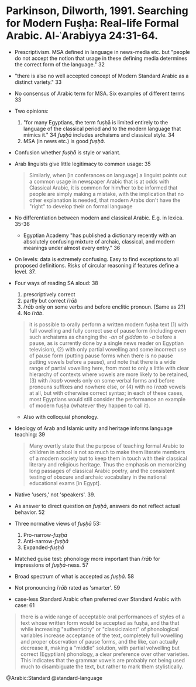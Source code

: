 # Parkinson, Dilworth, 1991. Searching for Modern Fuṣḥa: Real-life Formal Arabic. Al-ʿArabiyya 24:31-64.

- Prescriptivism. MSA defined in language in news-media etc. but "people do not accept the notion that usage in these defining media determines the correct form of the language." 32

- "there is also no well accepted concept of Modern Standard Arabic as a distinct variety." 33

- No consensus of Arabic term for MSA. Six examples of different terms 33

- Two opinions:
  1. "for many Egyptians, the term fuṣḥā is limited entirely  to the language of the classical period and to the modern language that mimics it." 34 *fuṣḥā* includes archaisms and classical style. 34
  2. MSA (in news etc.) is good *fuṣḥā*.

- Confusion whether *fuṣḥā* is style or variant.

- Arab linguists give little legitimacy to common usage: 35

  > Similarly, when [in conferances on language] a linguist points out a common usage in newspaper Arabic that is at odds with Classical Arabic, it is common for him/her to be informed that people are simply making a mistake, with the implication that no other explanation is needed, that modern Arabs don't have the "right" to develop their on formal language 

- No differentiation between modern and classical Arabic. E.g. in lexica. 35-36
  - Egyptian Academy "has published a dictionary recently with an absolutely confusing mixture of archaic, classical, and modern meanings under almost every entry." 36

- On levels: data is extremely confusing. Easy to find exceptions to all proposed definitions. Risks of circular reasoning if features define a level. 37. 

- Four ways of reading SA aloud: 38
  1. prescriptively correct
  2. partly but correct *iʿrāb*
  3. *iʿrāb* only on some verbs and before enclitic pronoun. [Same as 2?]
  4. No *iʿrāb*.

  > it is possible to orally perform a written modern fuṣḥa text (1) with full vowelling and fully correct use of pause form (including even such archaisms as changing the *-an* of *giddan* to *-a* before a pause, as is currently done by a single news reader on Egyptian television), (2) with only partial vowelling and some incorrect use of pause form (putting pause forms when there is no pause putting vowels before a pause), and note that there is a wide range of partial vowelling here, from most to only a little with clear hierarchy of contexts where vowels are more likely to be retained, (3) with *iʿraab* vowels only on some verbal forms and before pronouns suffixes and nowhere else, or (4) with no *iʿraab* vowels at all, but with otherwise correct syntax; in each of these cases, most Egyptians would still consider the performance an example of modern fuṣḥa (whatever they happen to call it).   

  - Also with colloquial phonology.

- Ideology of Arab and Islamic unity and heritage informs language teaching: 39 

  > Many overtly state that the purpose of teaching formal Arabic to children in school is not so much to make them literate members of a modern society but to keep them in touch with their classical literary and religious heritage. Thus the emphasis on memorizing long passages of classical Arabic poetry, and the consistent testing of obscure and archaic vocabulary in the national educational exams [in Egypt]. 

- Native 'users,' not 'speakers'. 39.

- As answer to direct question on *fuṣḥā*, answers do not reflect actual behavior. 52

- Three normative views of *fuṣḥā* 53:
  1. Pro-narrow-*fuṣḥā*
  2. Anti-narrow-*fuṣḥā*
  3. Expanded-*fuṣḥā*

- Matched guise test: phonology more important than *iʿrāb* for impressions of *fuṣḥā*-ness. 57

- Broad spectrum of what is accepted as *fuṣḥā*. 58

- Not pronouncing *iʿrāb* rated as 'smarter'. 59

- case-less Standard Arabic often preferred over Standard Arabic with case: 61

> there is a wide range of acceptable oral performances of styles of a text whose written form would be accepted as fuṣḥā, and tha that while increasing "authenticity" or "classicizaiont" of phonological variables increase acceptance of the text, completely full vowelling and proper observation of pause forms, and the like, can actually decrease it, making a "middle" solution, with partial volwelling but correct (Egyptiian) phonology, a clear preference over other varieties. This indicates that the grammar vowels are probably not being used much to disambiguate the text, but rather to mark them stylistically.



@Arabic:Standard
@standard-language
